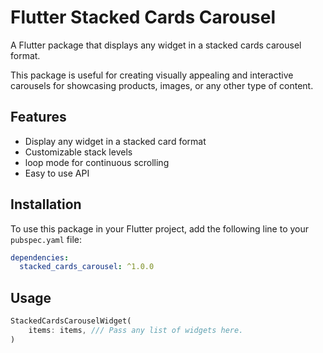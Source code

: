 # Flutter Stacked Cards Carousel

A Flutter package that displays any widget in a stacked cards carousel format.

This package is useful for creating visually appealing and interactive carousels for showcasing products, images, or any other type of content.

## Features

- Display any widget in a stacked card format
- Customizable stack levels
- loop mode for continuous scrolling
- Easy to use API

## Installation

To use this package in your Flutter project, add the following line to your `pubspec.yaml` file:

```yaml
dependencies:
  stacked_cards_carousel: ^1.0.0
```

## Usage

```dart
StackedCardsCarouselWidget(
    items: items, /// Pass any list of widgets here.
)
```
